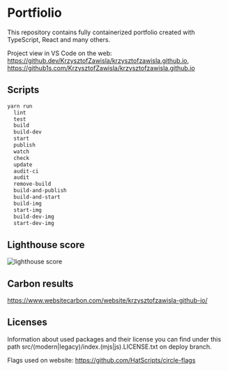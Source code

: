 # Portfiolio

This repository contains fully containerized portfolio created with TypeScript, React and many others.

Project view in VS Code on the web: <https://github.dev/KrzysztofZawisla/krzysztofzawisla.github.io>, <https://github1s.com/KrzysztofZawisla/krzysztofzawisla.github.io>

## Scripts

```txt
yarn run
  lint
  test
  build
  build-dev
  start
  publish
  watch
  check
  update
  audit-ci
  audit
  remove-build
  build-and-publish
  build-and-start
  build-img
  start-img
  build-dev-img
  start-dev-img
```

## Lighthouse score

![lighthouse score](https://i.imgur.com/xN0Ijd2.png)

## Carbon results

<https://www.websitecarbon.com/website/krzysztofzawisla-github-io/>

## Licenses

Information about used packages and their license you can find under this path src/(modern|legacy)/index.(mjs|js).LICENSE.txt on deploy branch.

Flags used on website: <https://github.com/HatScripts/circle-flags>
